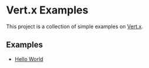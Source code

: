 # Vert.x Examples

This project is a collection of simple examples on [Vert.x](https://vertx.io/).

## Examples
- [Hello World](hello-world)